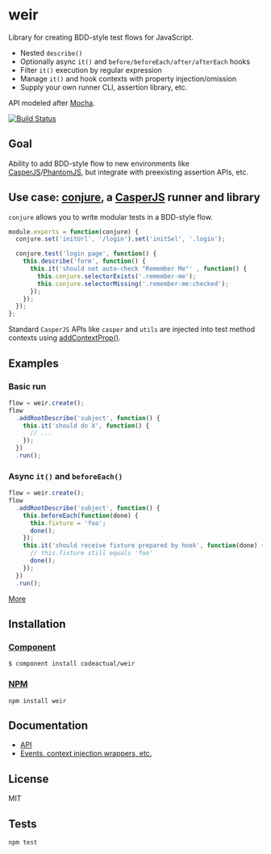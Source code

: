 # weir

Library for creating BDD-style test flows for JavaScript.

* Nested `describe()`
* Optionally async `it()` and `before/beforeEach/after/afterEach` hooks
* Filter `it()` execution by regular expression
* Manage `it()` and hook contexts with property injection/omission
* Supply your own runner CLI, assertion library, etc.

API modeled after [Mocha](http://visionmedia.github.io/mocha/).

[![Build Status](https://travis-ci.org/codeactual/weir.png)](https://travis-ci.org/codeactual/weir)

## Goal

Ability to add BDD-style flow to new environments like [CasperJS](https://github.com/n1k0/casperjs/)/[PhantomJS](https://github.com/ariya/phantomjs), but integrate with preexisting assertion APIs, etc.

## Use case: [conjure](https://github.com/codeactual/conjure), a [CasperJS](https://github.com/n1k0/casperjs/) runner and library

`conjure` allows you to write modular tests in a BDD-style flow.

```js
module.exports = function(conjure) {
  conjure.set('initUrl', '/login').set('initSel', '.login');

  conjure.test('login page', function() {
    this.describe('form', function() {
      this.it('should not auto-check "Remember Me"' , function() {
        this.conjure.selectorExists('.remember-me');
        this.conjure.selectorMissing('.remember-me:checked');
      });
    });
  });
};
```

Standard `CasperJS` APIs like `casper` and `utils` are injected into test method contexts using [addContextProp()](docs/Weir.md).

## Examples

### Basic run

```js
flow = weir.create();
flow
  .addRootDescribe('subject', function() {
    this.it('should do X', function() {
      // ...
    });
  })
  .run();
```

### Async `it()` and `beforeEach()`

```js
flow = weir.create();
flow
  .addRootDescribe('subject', function() {
    this.beforeEach(function(done) {
      this.fixture = 'foo';
      done();
    });
    this.it('should receive fixture prepared by hook', function(done) {
      // this.fixture still equals 'foo'
      done();
    });
  })
  .run();
```

[More](docs/examples.md)

## Installation

### [Component](https://github.com/component/component)

    $ component install codeactual/weir

### [NPM](https://npmjs.org/package/weir)

    npm install weir

## Documentation

* [API](docs/Weir.md)
* [Events, context injection wrappers, etc.](docs/examples.md)

## License

  MIT

## Tests

    npm test
